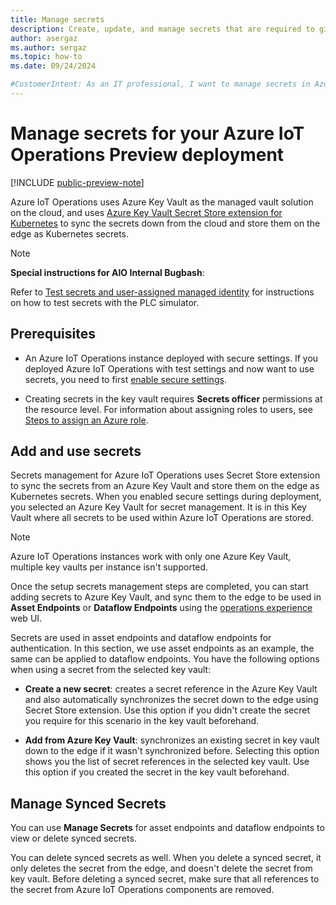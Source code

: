 ```yaml
---
title: Manage secrets 
description: Create, update, and manage secrets that are required to give your Arc-enabled Kubernetes cluster access to Azure resources.
author: asergaz
ms.author: sergaz
ms.topic: how-to
ms.date: 09/24/2024

#CustomerIntent: As an IT professional, I want to manage secrets in Azure IoT Operations, by leveraging Key Vault and Azure Secrete Store to sync the secrets down from the cloud and store them on the edge as Kubernetes secrets.
---
```


# Manage secrets for your Azure IoT Operations Preview deployment

[!INCLUDE [public-preview-note](../includes/public-preview-note.md)]

Azure IoT Operations uses Azure Key Vault as the managed vault solution on the cloud, and uses [Azure Key Vault Secret Store extension for Kubernetes](/azure/azure-arc/kubernetes/secret-store-extension) to sync the secrets down from the cloud and store them on the edge as Kubernetes secrets.

>[!NOTE]
>**Special instructions for AIO Internal Bugbash**:
>
>Refer to [Test secrets and user-assigned managed identity](https://msazure.visualstudio.com/One/_wiki/wikis/AIO.wiki/710296/Test-Secrets-and-User-Assigned-Managed-Identity) for instructions on how to test secrets with the PLC simulator.

## Prerequisites

* An Azure IoT Operations instance deployed with secure settings. If you deployed Azure IoT Operations with test settings and now want to use secrets, you need to first [enable secure settings](./howto-enable-secure-settings.md).

* Creating secrets in the key vault requires **Secrets officer** permissions at the resource level. For information about assigning roles to users, see [Steps to assign an Azure role](../../role-based-access-control/role-assignments-steps.md).

## Add and use secrets

Secrets management for Azure IoT Operations uses Secret Store extension to sync the secrets from an Azure Key Vault and store them on the edge as Kubernetes secrets. When you enabled secure settings during deployment, you selected an Azure Key Vault for secret management. It is in this Key Vault where all secrets to be used within Azure IoT Operations are stored. 

> [!NOTE]
> Azure IoT Operations instances work with only one Azure Key Vault, multiple key vaults per instance isn't supported.

Once the setup secrets management steps are completed, you can start adding secrets to Azure Key Vault, and sync them to the edge to be used in **Asset Endpoints** or **Dataflow Endpoints** using the [operations experience](https://iotoperations.azure.com) web UI.

Secrets are used in asset endpoints and dataflow endpoints for authentication. In this section, we use asset endpoints as an example, the same can be applied to dataflow endpoints. You have the following options when using a secret from the selected key vault:

- **Create a new secret**: creates a secret reference in the Azure Key Vault and also automatically synchronizes the secret down to the edge using Secret Store extension. Use this option if you didn't create the secret you require for this scenario in the key vault beforehand. 

- **Add from Azure Key Vault**: synchronizes an existing secret in key vault down to the edge if it wasn't synchronized before. Selecting this option shows you the list of secret references in the selected key vault. Use this option if you created the secret in the key vault beforehand.  

## Manage Synced Secrets

You can use **Manage Secrets** for asset endpoints and dataflow endpoints to view or delete synced secrets. 

You can delete synced secrets as well. When you delete a synced secret, it only deletes the secret from the edge, and doesn't delete the secret from key vault. Before deleting a synced secret, make sure that all references to the secret from Azure IoT Operations components are removed.
